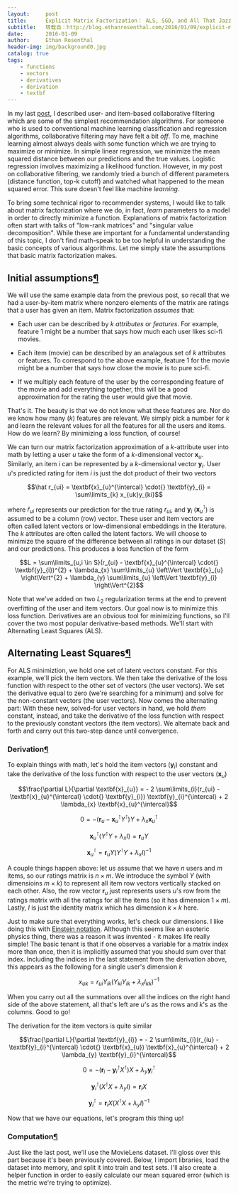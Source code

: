 ```yaml
---
layout:     post
title:      Explicit Matrix Factorization： ALS, SGD, and All That Jazz
subtitle:   转载自：http://blog.ethanrosenthal.com/2016/01/09/explicit-matrix-factorization-sgd-als/
date:       2016-01-09
author:     Ethan Rosenthal
header-img: img/background0.jpg
catalog: true
tags:
    - functions
    - vectors
    - derivatives
    - derivation
    - textbf
---
```


In my last [post](http://blog.ethanrosenthal.com/2015/11/02/intro-to-collaborative-filtering), I described user- and item-based collaborative filtering which are some of the simplest recommendation algorithms. For someone who is used to conventional machine learning classification and regression algorithms, collaborative filtering may have felt a bit *off*. To me, machine learning almost always deals with some function which we are trying to maximize or minimize. In simple linear regression, we minimize the mean squared distance between our predictions and the true values. Logistic regression involves maximizing a likelihood function. However, in my post on collaborative filtering, we randomly tried a bunch of different parameters (distance function, top-k cutoff) and watched what happened to the mean squared error. This sure doesn't feel like machine *learning*.

To bring some technical rigor to recommender systems, I would like to talk about matrix factorization where we do, in fact, *learn* parameters to a model in order to directly minimize a function. Explanations of matrix factorization often start with talks of "low-rank matrices" and "singular value decomposition". While these are important for a fundamental understanding of this topic, I don't find math-speak to be too helpful in understanding the basic concepts of various algorithms. Let me simply state the assumptions that basic matrix factorization makes.

## Initial assumptions[¶](http://blog.ethanrosenthal.com/2016/01/09/explicit-matrix-factorization-sgd-als#Initial-assumptions)

We will use the same example data from the previous post, so recall that we had a user-by-item matrix where nonzero elements of the matrix are ratings that a user has given an item. Matrix factorization *assumes* that:

- Each user can be described by *k* *attributes* or *features*. For example, feature 1 might be a number that says how much each user likes sci-fi movies.

- Each item (movie) can be described by an analagous set of *k* attributes or features. To correspond to the above example, feature 1 for the movie might be a number that says how close the movie is to pure sci-fi.

- If we multiply each feature of the user by the corresponding feature of the movie and add everything together, this will be a good approximation for the rating the user would give that movie.


That's it. The beauty is that we do not know what these features are. Nor do we know how many (*k*) features are relevant. We simply pick a number for *k* and learn the relevant values for all the features for all the users and items. How do we learn? By minimizing a loss function, of course!

We can turn our matrix factorization approximation of a *k*-attribute user into math by letting a user *u* take the form of a *k*-dimensional vector $\textbf{x}_{u}$. Similarly, an item *i* can be represented by a *k*-dimensional vector $\textbf{y}_{i}$. User *u*'s predicted rating for item *i* is just the dot product of their two vectors

$$\hat r_{ui} = \textbf{x}_{u}^{\intercal} \cdot{} \textbf{y}_{i} = \sum\limits_{k} x_{uk}y_{ki}$$

where $\hat r_{ui}$ represents our prediction for the true rating $r_{ui}$, and $\textbf{y}_{i}$ ($\textbf{x}_{u}^{\intercal}$) is assumed to be a column (row) vector. These user and item vectors are often called latent vectors or low-dimensional embeddings in the literature. The *k* attributes are often called the latent factors. We will choose to minimize the square of the difference between all ratings in our dataset ($S$) and our predictions. This produces a loss function of the form

$$L = \sum\limits_{u,i \in S}(r_{ui} - \textbf{x}_{u}^{\intercal} \cdot{} \textbf{y}_{i})^{2} + \lambda_{x} \sum\limits_{u} \left\Vert \textbf{x}_{u} \right\Vert^{2} + \lambda_{y} \sum\limits_{u} \left\Vert \textbf{y}_{i} \right\Vert^{2}$$

Note that we've added on two $L_{2}$ regularization terms at the end to prevent overfitting of the user and item vectors. Our goal now is to minimize this loss function. Derivatives are an obvious tool for minimizing functions, so I'll cover the two most popular derivative-based methods. We'll start with Alternating Least Squares (ALS).

## Alternating Least Squares[¶](http://blog.ethanrosenthal.com/2016/01/09/explicit-matrix-factorization-sgd-als#Alternating-Least-Squares)

For ALS minimiztion, we hold one set of latent vectors constant. For this example, we'll pick the item vectors. We then take the derivative of the loss function with respect to the other set of vectors (the user vectors). We set the derivative equal to zero (we're searching for a minimum) and solve for the non-constant vectors (the user vectors). Now comes the alternating part: With these new, solved-for user vectors in hand, we hold *them* constant, instead, and take the derivative of the loss function with respect to the previously constant vectors (the item vectors). We alternate back and forth and carry out this two-step dance until convergence.

### Derivation[¶](http://blog.ethanrosenthal.com/2016/01/09/explicit-matrix-factorization-sgd-als#Derivation)

To explain things with math, let's hold the item vectors ($\textbf{y}_{i}$) constant and take the derivative of the loss function with respect to the user vectors ($\textbf{x}_{u}$)

$$\frac{\partial L}{\partial \textbf{x}_{u}} = - 2 \sum\limits_{i}(r_{ui} - \textbf{x}_{u}^{\intercal} \cdot{} \textbf{y}_{i}) \textbf{y}_{i}^{\intercal} + 2 \lambda_{x} \textbf{x}_{u}^{\intercal}$$

$$0 = -(\textbf{r}_{u} - \textbf{x}_{u}^{\intercal} Y^{\intercal})Y + \lambda_{x} \textbf{x}_{u}^{\intercal}$$

$$\textbf{x}_{u}^{\intercal}(Y^{\intercal}Y + \lambda_{x}I) = \textbf{r}_{u}Y$$

$$\textbf{x}_{u}^{\intercal} = \textbf{r}_{u}Y(Y^{\intercal}Y + \lambda_{x}I)^{-1}$$

A couple things happen above: let us assume that we have $n$ users and $m$ items, so our ratings matrix is $n \times m$. We introduce the symbol $Y$ (with dimensioins $m \times k$) to represent all item row vectors vertically stacked on each other. Also, the row vector $\textbf{r}_{u}$ just represents users *u*'s row from the ratings matrix with all the ratings for all the items (so it has dimension $1 \times m$). Lastly, $I$ is just the identity matrix which has dimension $k \times k$ here.

Just to make sure that everything works, let's check our dimensions. I like doing this with [Einstein notation](https://en.wikipedia.org/wiki/Einstein_notation). Although this seems like an esoteric physics thing, there was a reason it was invented - it makes life really simple! The basic tenant is that if one observes a variable for a matrix index more than once, then it is implicitly assumed that you should sum over that index. Including the indices in the last statement from the derivation above, this appears as the following for a single user's dimension *k*

$$x_{uk} = r_{ui}Y_{ik}(Y_{ki}Y_{ik} + \lambda_{x}I_{kk})^{-1}$$

When you carry out all the summations over all the indices on the right hand side of the above statement, all that's left are *u*'s as the rows and *k*'s as the columns. Good to go!

The derivation for the item vectors is quite similar

$$\frac{\partial L}{\partial \textbf{y}_{i}} = - 2 \sum\limits_{i}(r_{iu} - \textbf{y}_{i}^{\intercal} \cdot{} \textbf{x}_{u}) \textbf{x}_{u}^{\intercal} + 2 \lambda_{y} \textbf{y}_{i}^{\intercal}$$

$$0 = -(\textbf{r}_{i} - \textbf{y}_{i}^{\intercal} X^{\intercal})X + \lambda_{y} \textbf{y}_{i}^{\intercal}$$

$$ \textbf{y}_{i}^{\intercal} ( X^{\intercal}X + \lambda_{y}I) = \textbf{r}_{i} X$$

$$ \textbf{y}_{i}^{\intercal} = \textbf{r}_{i} X ( X^{\intercal}X + \lambda_{y}I) ^{-1}$$

Now that we have our equations, let's program this thing up!

### Computation[¶](http://blog.ethanrosenthal.com/2016/01/09/explicit-matrix-factorization-sgd-als#Computation)

Just like the last post, we'll use the MovieLens dataset. I'll gloss over this part because it's been previously covered. Below, I import libraries, load the dataset into memory, and split it into train and test sets. I'll also create a helper function in order to easily calculate our mean squared error (which is the metric we're trying to optimize).
